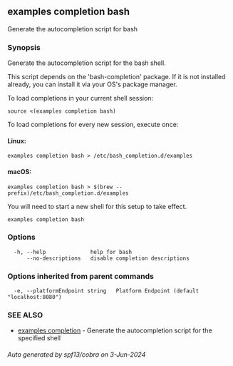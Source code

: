 ## examples completion bash

Generate the autocompletion script for bash

### Synopsis

Generate the autocompletion script for the bash shell.

This script depends on the 'bash-completion' package.
If it is not installed already, you can install it via your OS's package manager.

To load completions in your current shell session:

	source <(examples completion bash)

To load completions for every new session, execute once:

#### Linux:

	examples completion bash > /etc/bash_completion.d/examples

#### macOS:

	examples completion bash > $(brew --prefix)/etc/bash_completion.d/examples

You will need to start a new shell for this setup to take effect.


```
examples completion bash
```

### Options

```
  -h, --help              help for bash
      --no-descriptions   disable completion descriptions
```

### Options inherited from parent commands

```
  -e, --platformEndpoint string   Platform Endpoint (default "localhost:8080")
```

### SEE ALSO

* [examples completion](examples_completion.md)	 - Generate the autocompletion script for the specified shell

###### Auto generated by spf13/cobra on 3-Jun-2024
